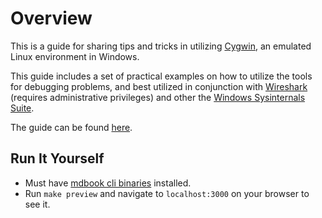 # Overview

This is a guide for sharing tips and tricks in utilizing [Cygwin](https://www.cygwin.com/), an emulated Linux environment in Windows.

This guide includes a set of practical examples on how to utilize the tools for debugging problems, and best utilized in conjunction with [Wireshark](https://www.wireshark.org/) (requires administrative privileges) and other the [Windows Sysinternals Suite](https://docs.microsoft.com/en-us/sysinternals/downloads/sysinternals-suite). 

The guide can be found [here](https://fartbagxp.github.io/cygwin-installation).

## Run It Yourself

- Must have [mdbook cli binaries](https://github.com/rust-lang/mdBook/releases) installed.
- Run `make preview` and navigate to `localhost:3000` on your browser to see it.